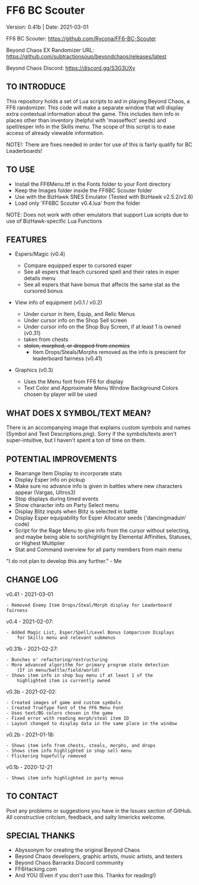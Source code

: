 # FF6 BC Scouter

Version:    0.41b  |  Date:       2021-03-01

FF6 BC Scouter: https://github.com/Rycona/FF6-BC-Scouter

Beyond Chaos EX Randomizer URL:    https://github.com/subtractionsoup/beyondchaos/releases/latest

Beyond Chaos Discord:           https://discord.gg/S3G3UXy

TO INTRODUCE
-------------
This repository holds a set of Lua scripts to aid in playing Beyond Chaos, a FF6 randomizer. This code will
make a separate window that will display extra contextual information about the game. This includes item info
in places other than inventory (helpful with 'masseffect' seeds) and spell/esper info in the Skills menu.
The scope of this script is to ease access of already viewable information.

NOTE!: There are fixes needed in order for use of this is fairly qualify for BC Leaderboards!

TO USE
-----------------------------------------
- Install the FF6Menu.ttf in the Fonts folder to your Font directory
- Keep the Images folder inside the FF6BC Scouter folder
- Use with the BizHawk SNES Emulator (Tested with BizHawk v2.5.2/v2.6)
- Load only 'FF6BC Scouter v0.4.lua' from the folder

NOTE: Does not work with other emulators that support Lua scripts due to use of BizHawk-specific Lua Functions

FEATURES
-------------------------------------------
- Espers/Magic (v0.4)
    - Compare equipped esper to cursored esper
    - See all espers that teach cursored spell and their rates in esper details menu
    - See all espers that have bonus that affects the same stat as the cursored bonus
    
- View info of equipment (v0.1 / v0.2)
    - Under cursor in Item, Equip, and Relic Menus
    - Under cursor info on the Shop Sell screen
    - Under cursor info on the Shop Buy Screen, if at least 1 is owned (v0.31)
    - taken from chests
    - ~~stolen, morphed, or dropped from enemies~~
        - Item Drops/Steals/Morphs removed as the info is prescient for leaderboard fairness (v0.41)
    
- Graphics (v0.3)
    - Uses the Menu font from FF6 for display
    - Text Color and Approximate Menu Window Background Colors chosen by player will be used

WHAT DOES X SYMBOL/TEXT MEAN?
-------------------------------------------
There is an accompanying image that explains custom symbols and names (Symbol and Text Descriptions.png).
Sorry if the symbols/texts aren't super-intuitive, but I haven't spent a ton of time on them.

POTENTIAL IMPROVEMENTS
-------------------------------------------
- Rearrange Item Display to incorporate stats
- Display Esper info on pickup
- Make sure no advance info is given in battles where new characters appear (Vargas, Ultros3)
- Stop displays during timed events
- Show character info on Party Select menu
- Display Blitz inputs when Blitz is selected in battle
- Display Esper equipability for Esper Allocator seeds ('dancingmaduin' code)
- Script for the Rage Menu to give info from the cursor without selecting, and maybe being able to
    sort/highlight by Elemental Affinities, Statuses, or Highest Multiplier
- Stat and Command overview for all party members from main menu

"I do not plan to develop this any further." - Me

CHANGE LOG
------------------------------------------
v0.41 - 2021-03-01

    - Removed Enemy Item Drops/Steal/Morph display for Leaderboard fairness

v0.4 - 2021-02-07:

    - Added Magic List, Esper/Spell/Level Bonus Comparison Displays
        for Skills menu and relevant submenus

v0.31b - 2021-02-27:

    - Bunches o' refactoring/restructuring
    - More advanced algorithm for primary program state detection
        (If in menu/battle/field/world)
    - Shows item info in shop buy menu if at least 1 of the
        highlighted item is currently owned

v0.3b - 2021-02-02:
    
    - Created images of game and custom symbols
    - Created TrueType font of the FF6 Menu Font
    - Uses text/BG colors chosen in the game
    - Fixed error with reading morph/steal item ID
    - Layout changed to display data in the same place in the window

v0.2b - 2021-01-18:

    - Shows item info from chests, steals, morphs, and drops
    - Shows item info highlighted in shop sell menu
    - Flickering hopefully removed
    
v0.1b - 2020-12-21

    - Shows item info highlighted in party menus
    
TO CONTACT
------------------------------------------
Post any problems or suggestions you have in the Issues section of GitHub. All constructive critcism,
feedback, and salty limericks welcome.

SPECIAL THANKS
------------------------------------------
- Abyssonym for creating the original Beyond Chaos
- Beyond Chaos developers, graphic artists, music artists, and testers
- Beyond Chaos Barracks Discord community
- FF6Hacking.com
- And YOU (Even if you don't use this. Thanks for reading!)
